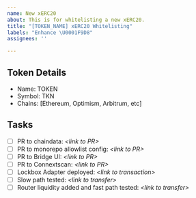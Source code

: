 ```yaml
---
name: New xERC20
about: This is for whitelisting a new xERC20.
title: "[TOKEN_NAME] xERC20 Whitelisting"
labels: "Enhance \U0001F9D8"
assignees: ''

---
```


## Token Details
- Name: TOKEN
- Symbol: TKN
- Chains: [Ethereum, Optimism, Arbitrum, etc]

## Tasks
- [ ] PR to chaindata: *\<link to PR\>*
- [ ] PR to monorepo allowlist config: *\<link to PR\>*
- [ ] PR to Bridge UI: *\<link to PR\>*
- [ ] PR to Connextscan: *\<link to PR\>*
- [ ] Lockbox Adapter deployed: *\<link to transaction\>*
- [ ] Slow path tested: *\<link to transfer\>*
- [ ] Router liquidity added and fast path tested: *\<link to transfer\>*
